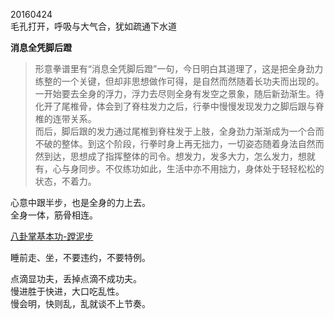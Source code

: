 20160424</br>
毛孔打开，呼吸与大气合，犹如疏通下水道

**消息全凭脚后蹬**
>形意拳谱里有“消息全凭脚后蹬”一句，今日明白其道理了，这是把全身劲力练整的一个关键，但却非思想做作可得，是自然而然随着长功夫而出现的。一开始要去全身的浮力，浮力去尽则全身有发空之景象，随后新劲渐生。待化开了尾椎骨，体会到了脊柱发力之后，行拳中慢慢发现发力之脚后跟与脊椎的连带关系。</br>
>而后，脚后跟的发力通过尾椎到脊柱发于上肢，全身劲力渐渐成为一个合而不破的整体。到这个阶段，行拳时身上再无拙力，一切姿态随着身法自然而然到达，思想成了指挥整体的司令。想发力，发多大力，怎么发力，想就有，心与身同步。不仅练功如此，生活中亦不用拙力，身体处于轻轻松松的状态，不着力。

心意中跟半步，也是全身的力上去。</br>
全身一体，筋骨相连。</br>

[八卦掌基本功-蹚泥步](http://blog.sina.com.cn/s/blog_4b0df1270100rzip.html)

睡前走、坐，不要违约，不要特例。</br>

点滴显功夫，丢掉点滴不成功夫。</br>
慢进胜于快进，大口吃乱性。</br>
慢会明，快则乱，乱就谈不上节奏。

